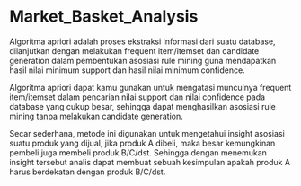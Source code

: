 # Market_Basket_Analysis

Algoritma apriori adalah proses ekstraksi informasi dari suatu database, dilanjutkan dengan melakukan frequent item/itemset dan candidate generation dalam pembentukan asosiasi rule mining guna mendapatkan hasil nilai minimum support dan hasil nilai minimum confidence.

Algoritma apriori dapat kamu gunakan untuk mengatasi munculnya frequent item/itemset dalam pencarian nilai support dan nilai confidence pada database yang cukup besar, sehingga dapat menghasilkan asosiasi rule mining tanpa melakukan candidate generation.

Secar sederhana, metode ini digunakan untuk mengetahui insight asosiasi suatu produk yang dijual, jika produk A dibeli, maka besar kemungkinan pembeli juga membeli produk B/C/dst. Sehingga dengan menemukan insight tersebut analis dapat membuat sebuah kesimpulan apakah produk A harus berdekatan dengan produk B/C/dst.
